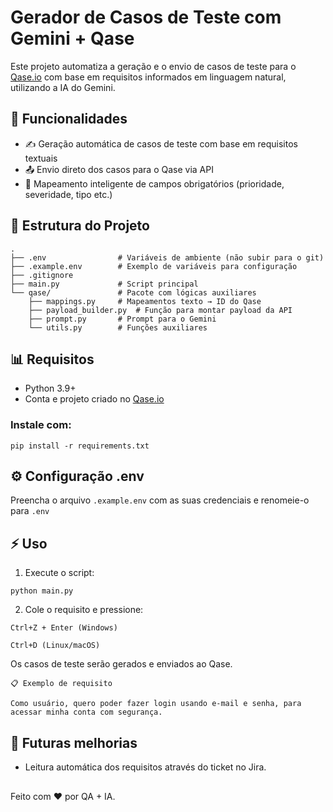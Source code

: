 # Gerador de Casos de Teste com Gemini + Qase

Este projeto automatiza a geração e o envio de casos de teste para o [Qase.io](https://qase.io) com base em requisitos informados em linguagem natural, utilizando a IA do Gemini.

## 🚀 Funcionalidades

- ✍️ Geração automática de casos de teste com base em requisitos textuais
- 📤 Envio direto dos casos para o Qase via API
- 🧠 Mapeamento inteligente de campos obrigatórios (prioridade, severidade, tipo etc.)

## 📁 Estrutura do Projeto

```
.
├── .env                # Variáveis de ambiente (não subir para o git)
├── .example.env        # Exemplo de variáveis para configuração
├── .gitignore
├── main.py             # Script principal
└── qase/               # Pacote com lógicas auxiliares
    ├── mappings.py     # Mapeamentos texto → ID do Qase
    ├── payload_builder.py  # Função para montar payload da API
    ├── prompt.py       # Prompt para o Gemini
    └── utils.py        # Funções auxiliares
```

## 📊 Requisitos

- Python 3.9+
- Conta e projeto criado no [Qase.io](https://qase.io)

### Instale com:

```
pip install -r requirements.txt
```

## ⚙️ Configuração .env

Preencha o arquivo `.example.env` com as suas credenciais e renomeie-o para `.env`

## ⚡ Uso

1. Execute o script:

`python main.py`

2. Cole o requisito e pressione:

```
Ctrl+Z + Enter (Windows)
```

```
Ctrl+D (Linux/macOS)
```

Os casos de teste serão gerados e enviados ao Qase.

```
📋 Exemplo de requisito

Como usuário, quero poder fazer login usando e-mail e senha, para acessar minha conta com segurança.
```

## 🚜 Futuras melhorias

- Leitura automática dos requisitos através do ticket no Jira.

##

Feito com ❤️ por QA + IA.
